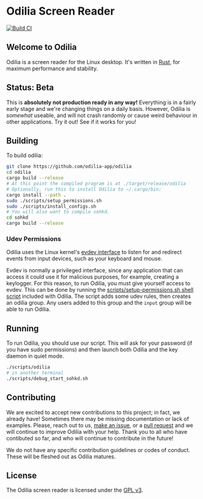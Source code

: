# Odilia Screen Reader

[![Build CI](https://github.com/odilia-app/odilia/actions/workflows/ci.yml/badge.svg)](https://github.com/odilia-app/odilia/actions)

## Welcome to Odilia

Odilia is a screen reader for the Linux desktop.
It's written in [Rust](https://rust-lang.org), for maximum performance and stability.

## Status: Beta

This is **absolutely not production ready in any way!**
Everything is in a fairly early stage and we're changing things on a daily basis.
However, Odilia is *somewhat* useable, and will not crash randomly or cause weird behaviour in other applications.
Try it out! See if it works for you!

## Building

To build odilia:

```sh
git clone https://github.com/odilia-app/odilia
cd odilia
cargo build --release
# At this point the compiled program is at ./target/release/odilia
# Optionally, run this to install Odilia to ~/.cargo/bin:
cargo install --path .
sudo ./scripts/setup_permissions.sh
sudo ./scripts/install_configs.sh
# You will also want to compile sohkd.
cd sohkd
cargo build --release
```

### Udev Permissions

Odilia uses the Linux kernel's [evdev interface](https://freedesktop.org/software/libevdev/doc/latest/) to listen for
and redirect events from input devices, such as your keyboard and mouse.

Evdev is normally a privileged interface, since any application that can access it could use it for malicious purposes,
for example, creating a keylogger. For this reason, to run Odilia, you must give yourself access to evdev. This can be
done by running the [scripts/setup-permissions.sh shell
script](https://github.com/odilia-app/odilia/blob/main/setup-permissions.sh) included with Odilia. The script adds some
udev rules, then creates an odilia group. Any users added to this group and the `input` group will be able to run
Odilia.

## Running

To run Odilia, you should use our script.
This will ask for your password (if you have sudo permissions) and then launch both Odilia and the key daemon in quiet mode.

```bash
./scripts/odilia
# in another terminal
./scripts/debug_start_sohkd.sh
```

## Contributing

We are excited to accept new contributions to this project; in fact, we already have!
Sometimes there may be missing documentation or lack of examples.
Please, reach out to us, [make an issue](https://github.com/odilia-app/odilia), or a [pull request](https://github.com/odilia-app/odilia/pulls) and we will continue to improve Odilia with your help.
Thank you to all who have contibuted so far, and who will continue to contribute in the future!

We do not have any specific contribution guidelines or codes of conduct.
These will be fleshed out as Odilia matures.

## License

The Odilia screen reader is licensed under the [GPL v3](https://www.gnu.org/licenses/gpl-3.0.html).
